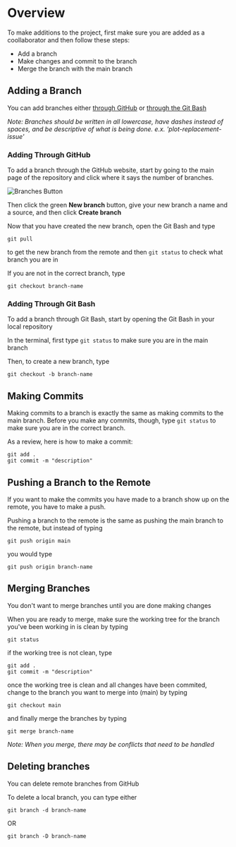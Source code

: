 # Overview

To make additions to the project, first make sure you are added as a coollaborator and then follow these steps:

* Add a branch
* Make changes and commit to the branch
* Merge the branch with the main branch

## Adding a Branch

You can add branches either [through GitHub](#-adding-through-github) or [through the Git Bash](#-adding-through-git-bash)

_Note: Branches should be written in all lowercase, have dashes instead of spaces, and be descriptive of what is being done. e.x. 'plot-replacement-issue'_

### Adding Through GitHub

To add a branch through the GitHub website, start by going to the main page of the repository and click where it says the number of branches.

![Branches Button](branches-button.png)

Then click the green **New branch** button, give your new branch a name and a source, and then click **Create branch**

Now that you have created the new branch, open the Git Bash and type 

```
git pull
```

to get the new branch from the remote and then `git status` to check what branch you are in

If you are not in the correct branch, type 

```
git checkout branch-name
```

### Adding Through Git Bash

To add a branch through Git Bash, start by opening the Git Bash in your local repository

In the terminal, first type `git status` to make sure you are in the main branch

Then, to create a new branch, type 

```
git checkout -b branch-name
```

## Making Commits

Making commits to a branch is exactly the same as making commits to the main branch. Before you make any commits, though, type `git status` to make sure you are in the correct branch.

As a review, here is how to make a commit:

```
git add .
git commit -m "description"
```

## Pushing a Branch to the Remote

If you want to make the commits you have made to a branch show up on the remote, you have to make a push.

Pushing a branch to the remote is the same as pushing the main branch to the remote, but instead of typing

```
git push origin main
```

you would type

```
git push origin branch-name
```

## Merging Branches

You don't want to merge branches until you are done making changes

When you are ready to merge, make sure the working tree for the branch you've been working in is clean by typing

```
git status
```

if the working tree is not clean, type

```
git add .
git commit -m "description"
```

once the working tree is clean and all changes have been commited, change to the branch you want to merge into (main) by typing

```
git checkout main
```

and finally merge the branches by typing

```
git merge branch-name
```

_Note: When you merge, there may be conflicts that need to be handled_

## Deleting branches

You can delete remote branches from GitHub

To delete a local branch, you can type either

```
git branch -d branch-name
```

OR

```
git branch -D branch-name
```

